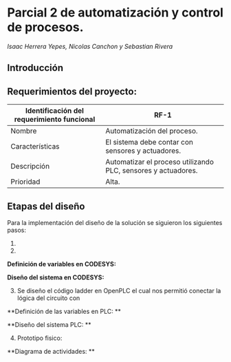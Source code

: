 # Parcial 2 de automatización y control de procesos.

*Isaac Herrera Yepes, Nicolas Canchon y Sebastian Rivera*

## Introducción 



## Requerimientos del proyecto:

|Identificación del requerimiento funcional|RF-1|
|------------------------------------------|----|
|Nombre|Automatización del proceso.|
|Características|El sistema debe contar con sensores y actuadores.|
|Descripción|Automatizar el proceso utilizando PLC, sensores y actuadores.|
|Prioridad|Alta.|

## Etapas del diseño


Para la implementación del diseño de la solución se siguieron los siguientes pasos: 

1.	

2.	

**Definición de variables en CODESYS:**




 
**Diseño del sistema en CODESYS:**
 





3.	Se diseño el código ladder en OpenPLC el cual nos permitió conectar la lógica del circuito con 

**Definición de las variables en PLC: **
   


**Diseño del sistema PLC: **


 

4.	Prototipo fisico: 





**Diagrama de actividades: **

